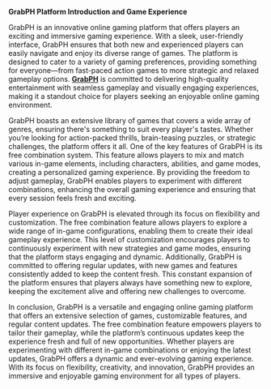 **GrabPH Platform Introduction and Game Experience**

GrabPH is an innovative online gaming platform that offers players an exciting and immersive gaming experience. With a sleek, user-friendly interface, GrabPH ensures that both new and experienced players can easily navigate and enjoy its diverse range of games. The platform is designed to cater to a variety of gaming preferences, providing something for everyone—from fast-paced action games to more strategic and relaxed gameplay options. **[GrabPH](https://grabph.org)** is committed to delivering high-quality entertainment with seamless gameplay and visually engaging experiences, making it a standout choice for players seeking an enjoyable online gaming environment.

GrabPH boasts an extensive library of games that covers a wide array of genres, ensuring there's something to suit every player's tastes. Whether you’re looking for action-packed thrills, brain-teasing puzzles, or strategic challenges, the platform offers it all. One of the key features of GrabPH is its free combination system. This feature allows players to mix and match various in-game elements, including characters, abilities, and game modes, creating a personalized gaming experience. By providing the freedom to adjust gameplay, GrabPH enables players to experiment with different combinations, enhancing the overall gaming experience and ensuring that every session feels fresh and exciting.

Player experience on GrabPH is elevated through its focus on flexibility and customization. The free combination feature allows players to explore a wide range of in-game configurations, enabling them to create their ideal gameplay experience. This level of customization encourages players to continuously experiment with new strategies and game modes, ensuring that the platform stays engaging and dynamic. Additionally, GrabPH is committed to offering regular updates, with new games and features consistently added to keep the content fresh. This constant expansion of the platform ensures that players always have something new to explore, keeping the excitement alive and offering new challenges to overcome.

In conclusion, GrabPH is a versatile and engaging online gaming platform that offers an extensive selection of games, customizable features, and regular content updates. The free combination feature empowers players to tailor their gameplay, while the platform’s continuous updates keep the experience fresh and full of new opportunities. Whether players are experimenting with different in-game combinations or enjoying the latest updates, GrabPH offers a dynamic and ever-evolving gaming experience. With its focus on flexibility, creativity, and innovation, GrabPH provides an immersive and enjoyable gaming environment for all types of players.